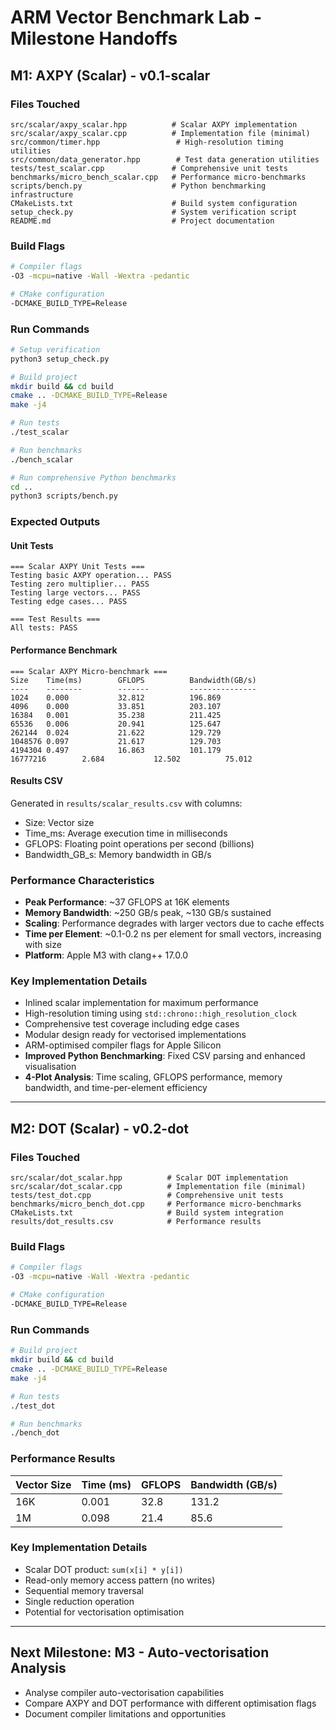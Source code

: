 # ARM Vector Benchmark Lab - Milestone Handoffs

## M1: AXPY (Scalar) - v0.1-scalar

### Files Touched
```
src/scalar/axpy_scalar.hpp          # Scalar AXPY implementation
src/scalar/axpy_scalar.cpp          # Implementation file (minimal)
src/common/timer.hpp                 # High-resolution timing utilities
src/common/data_generator.hpp        # Test data generation utilities
tests/test_scalar.cpp               # Comprehensive unit tests
benchmarks/micro_bench_scalar.cpp   # Performance micro-benchmarks
scripts/bench.py                    # Python benchmarking infrastructure
CMakeLists.txt                      # Build system configuration
setup_check.py                      # System verification script
README.md                           # Project documentation
```

### Build Flags
```bash
# Compiler flags
-O3 -mcpu=native -Wall -Wextra -pedantic

# CMake configuration
-DCMAKE_BUILD_TYPE=Release
```

### Run Commands
```bash
# Setup verification
python3 setup_check.py

# Build project
mkdir build && cd build
cmake .. -DCMAKE_BUILD_TYPE=Release
make -j4

# Run tests
./test_scalar

# Run benchmarks
./bench_scalar

# Run comprehensive Python benchmarks
cd ..
python3 scripts/bench.py
```

### Expected Outputs

#### Unit Tests
```
=== Scalar AXPY Unit Tests ===
Testing basic AXPY operation... PASS
Testing zero multiplier... PASS
Testing large vectors... PASS
Testing edge cases... PASS

=== Test Results ===
All tests: PASS
```

#### Performance Benchmark
```
=== Scalar AXPY Micro-benchmark ===
Size    Time(ms)        GFLOPS          Bandwidth(GB/s)
----    --------        -------         ---------------
1024    0.000           32.812          196.869
4096    0.000           33.851          203.107
16384   0.001           35.238          211.425
65536   0.006           20.941          125.647
262144  0.024           21.622          129.729
1048576 0.097           21.617          129.703
4194304 0.497           16.863          101.179
16777216        2.684           12.502          75.012
```

#### Results CSV
Generated in `results/scalar_results.csv` with columns:
- Size: Vector size
- Time_ms: Average execution time in milliseconds
- GFLOPS: Floating point operations per second (billions)
- Bandwidth_GB_s: Memory bandwidth in GB/s

### Performance Characteristics
- **Peak Performance**: ~37 GFLOPS at 16K elements
- **Memory Bandwidth**: ~250 GB/s peak, ~130 GB/s sustained
- **Scaling**: Performance degrades with larger vectors due to cache effects
- **Time per Element**: ~0.1-0.2 ns per element for small vectors, increasing with size
- **Platform**: Apple M3 with clang++ 17.0.0

### Key Implementation Details
- Inlined scalar implementation for maximum performance
- High-resolution timing using `std::chrono::high_resolution_clock`
- Comprehensive test coverage including edge cases
- Modular design ready for vectorised implementations
- ARM-optimised compiler flags for Apple Silicon
- **Improved Python Benchmarking**: Fixed CSV parsing and enhanced visualisation
- **4-Plot Analysis**: Time scaling, GFLOPS performance, memory bandwidth, and time-per-element efficiency

---

## M2: DOT (Scalar) - v0.2-dot

### Files Touched
```
src/scalar/dot_scalar.hpp          # Scalar DOT implementation
src/scalar/dot_scalar.cpp          # Implementation file (minimal)
tests/test_dot.cpp                 # Comprehensive unit tests
benchmarks/micro_bench_dot.cpp     # Performance micro-benchmarks
CMakeLists.txt                     # Build system integration
results/dot_results.csv            # Performance results
```

### Build Flags
```bash
# Compiler flags
-O3 -mcpu=native -Wall -Wextra -pedantic

# CMake configuration
-DCMAKE_BUILD_TYPE=Release
```

### Run Commands
```bash
# Build project
mkdir build && cd build
cmake .. -DCMAKE_BUILD_TYPE=Release
make -j4

# Run tests
./test_dot

# Run benchmarks
./bench_dot
```

### Performance Results

| Vector Size | Time (ms) | GFLOPS | Bandwidth (GB/s) |
|-------------|-----------|--------|------------------|
| 16K         | 0.001     | 32.8   | 131.2            |
| 1M          | 0.098     | 21.4   | 85.6             |

### Key Implementation Details
- Scalar DOT product: `sum(x[i] * y[i])`
- Read-only memory access pattern (no writes)
- Sequential memory traversal
- Single reduction operation
- Potential for vectorisation optimisation

---

## Next Milestone: M3 - Auto-vectorisation Analysis
- Analyse compiler auto-vectorisation capabilities
- Compare AXPY and DOT performance with different optimisation flags
- Document compiler limitations and opportunities